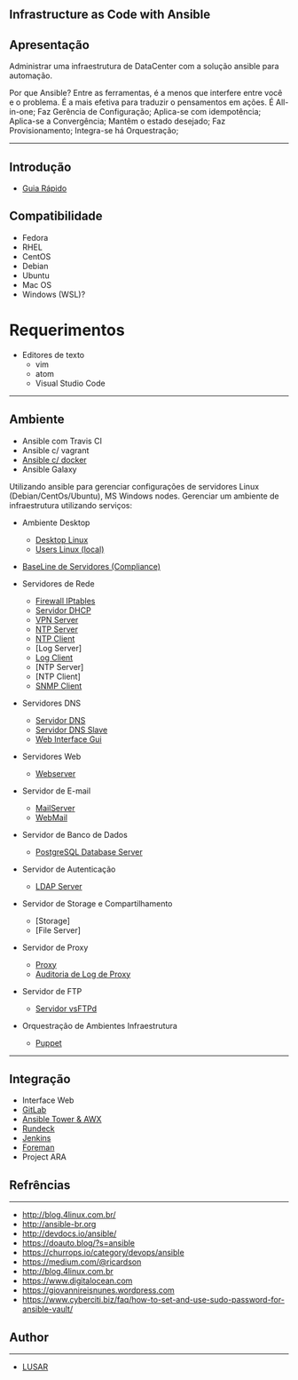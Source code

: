 ## Infrastructure as Code with Ansible

## Apresentação

Administrar uma infraestrutura de DataCenter com a solução ansible para automação.

Por que Ansible?
Entre as ferramentas, é a menos que interfere entre você e o problema. É a mais efetiva para traduzir o pensamentos em ações.
É All-in-one;
Faz Gerência de Configuração;
Aplica-se com idempotência;
Aplica-se a Convergência;
Mantêm o estado desejado;
Faz Provisionamento;
Integra-se há Orquestração;

-----------    

## Introdução
- [Guia Rápido](https://github.com/wluisaraujo/iac-ansible/blob/master/WELCOME.md)

## Compatibilidade

  - Fedora
  - RHEL
  - CentOS
  - Debian
  - Ubuntu
  - Mac OS
  - Windows (WSL)?

# Requerimentos
  - Editores de texto 
    - vim
    - atom
    - Visual Studio Code
-----------

## Ambiente

  - Ansible com Travis CI
  - Ansible c/ vagrant
  - [Ansible c/ docker](https://github.com/wluisaraujo/iac-ansible-docker.git)
  - Ansible Galaxy

  Utilizando ansible para gerenciar configurações de servidores Linux (Debian/CentOs/Ubuntu), MS Windows nodes.
Gerenciar um ambiente de infraestrutura utilizando serviços:

* Ambiente Desktop
  * [Desktop Linux](https://github.com/wluisaraujo/iac-ansible-desktop-environment.git)
  * [Users Linux (local)](https://github.com/wluisaraujo/iac-ansible-local-users.git)

* [BaseLine de Servidores (Compliance)](https://github.com/wluisaraujo/iac-ansible-common-server.git)

* Servidores de Rede
  * [Firewall IPtables](https://github.com/wluisaraujo/iac-ansible-iptables.git)
  * [Servidor DHCP](https://github.com/wluisaraujo/iac-ansible-dhcp-server.git)
  * [VPN Server](http://dev/null)
  * [NTP Server](https://github.com/wluisaraujo/iac-ansible-ntp-server.git)
  * [NTP Client](https://github.com/wluisaraujo/iac-ansible-ntp-client.git)
  * [Log Server]
  * [Log Client](https://github.com/wluisaraujo/iac-ansible-rsyslog-client.git)
  * [NTP Server]
  * [NTP Client]
  * [SNMP Client](https://github.com/wluisaraujo/iac-ansible-snmp-agent.git)
  
* Servidores DNS
  * [Servidor DNS](https://github.com/wluisaraujo/iac-ansible-named-server.git)
  * [Servidor DNS Slave](https://github.com/wluisaraujo/iac-ansible-named-slave.git)
  * [Web Interface Gui](https://github.com/wluisaraujo/iac-ansible-globodns.git)
  
*  Servidores Web
   * [Webserver](https://github.com/wluisaraujo/iac-ansible-webserver.git)
   
* Servidor de E-mail   
   * [MailServer](https://github.com/wluisaraujo/iac-ansible-postfix.git)
   * [WebMail](https://github.com/wluisaraujo/iac-ansible-roundcubemail.git)
   
* Servidor de Banco de Dados   
  * [PostgreSQL Database Server](https://github.com/wluisaraujo/iac-ansible-postgresql.git)
  
* Servidor de Autenticação
  * [LDAP Server](https://github.com/wluisaraujo/iac-ansible-openldap.git)
  
* Servidor de Storage e Compartilhamento
  * [Storage]
  * [File Server]
  
* Servidor de Proxy  
  * [Proxy](https://github.com/wluisaraujo/iac-ansible-squid.git)
  * [Auditoria de Log de Proxy](https://dev/null)
  
* Servidor de FTP
  * [Servidor vsFTPd](https://github.com/wluisaraujo/iac-ansible-vsftpd.git)

* Orquestração de Ambientes Infraestrutura
  * [Puppet](https://github.com/wluisaraujo/iac-ansible-puppet-ce.git)
  
-----------

## Integração

  - Interface Web
  - [GitLab](https://github.com/wluisaraujo/iac-ansible-gitlab.git)
  - [Ansible Tower & AWX](https://github.com/wluisaraujo/iac-ansible-awx.git)
  - [Rundeck](https://github.com/wluisaraujo/iac-ansible-rundeck.git)
  - [Jenkins](https://github.com/wluisaraujo/iac-ansible-jenkins.git)
  - [Foreman](https://github.com/wluisaraujo/iac-ansible-theforeman.git)
  - Project ARA
		
## Refrências
-----------

* http://blog.4linux.com.br/
* http://ansible-br.org
* http://devdocs.io/ansible/
* https://doauto.blog/?s=ansible
* https://churrops.io/category/devops/ansible
* https://medium.com/@ricardson
* http://blog.4linux.com.br
* https://www.digitalocean.com
* https://giovannireisnunes.wordpress.com
* https://www.cyberciti.biz/faq/how-to-set-and-use-sudo-password-for-ansible-vault/

## Author
-----------
* [LUSAR](http://linkedin.com/in/wluisaraujo)
